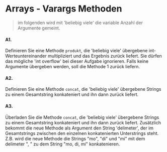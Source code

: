 # Arrays - Varargs Methoden

> im folgenden wird mit 'beliebig viele' die variable Anzahl der Argumente gemeint.

#### A1.
Definieren Sie eine Methode `produkt`, die 'beliebig viele' übergebene int-Werteuntereinander multipliziert und das Ergebnis zurück liefert. Sie dürfen das mögliche 'int overflow' bei dieser Aufgabe ignorieren. Falls keine Argumente übergeben werden, soll die Methode 1 zurück liefern.

#### A2.
Definieren Sie eine Methode `concat`, die 'beliebig viele' übergebene Strings zu einem Gesamtstring konkateniert und ihn dann zurück liefert.

#### A3.
Überladen Sie die Methode `concat`, die 'beliebig viele' übergebene Strings zu einem Gesamtstring konkateniert und ihn dann zurück liefert. Zusätzlich bekommt die neue Methode als Argument den String 'delimeter', der im Gesamtstrings zwischen den einzelnen konkatenierten Unterstrings steht.
Z.B. wird die neue Methode die Strings "mo", "di" und "mi" mit dem delimeter ", " zu dem String "mo, di, mi" konkatenieren.




